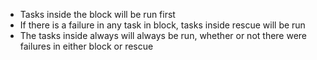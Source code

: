 * Tasks inside the block will be run first
* If there is a failure in any task in block, tasks inside rescue will be run
* The tasks inside always will always be run, whether or not there were failures in either block or rescue